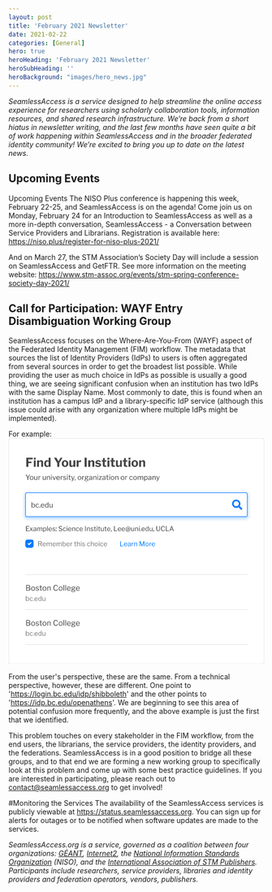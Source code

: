 ```yaml
---
layout: post
title: 'February 2021 Newsletter'
date: 2021-02-22
categories: [General]
hero: true
heroHeading: 'February 2021 Newsletter'
heroSubHeading: ''
heroBackground: "images/hero_news.jpg"
---
```


_SeamlessAccess is a service designed to help streamline the online access experience for researchers using scholarly collaboration tools, information resources, and shared research infrastructure. We’re back from a short hiatus in newsletter writing, and the last few months have seen quite a bit of work happening within SeamlessAccess and in the broader federated identity community! We’re excited to bring you up to date on the latest news._

## Upcoming Events
Upcoming Events
The NISO Plus conference is happening this week, February 22-25, and SeamlessAccess is on the agenda! Come join us on Monday, February 24 for an Introduction to SeamlessAccess as well as a more in-depth conversation, SeamlessAccess - a Conversation between Service Providers and Librarians. 
Registration is available here: <https://niso.plus/register-for-niso-plus-2021/> 

And on March 27, the STM Association’s Society Day will include a session on SeamlessAccess and GetFTR. See more information on the meeting website: <https://www.stm-assoc.org/events/stm-spring-conference-society-day-2021/> 

## Call for Participation: WAYF Entry Disambiguation Working Group
SeamlessAccess focuses on the Where-Are-You-From (WAYF) aspect of the Federated Identity Management (FIM) workflow. The metadata that sources the list of Identity Providers (IdPs) to users is often aggregated from several sources in order to get the broadest list possible. While providing the user as much choice in IdPs as possible is usually a good thing, we are seeing significant confusion when an institution has two IdPs with the same Display Name. Most commonly to date, this is found when an institution has a campus IdP and a library-specific IdP service (although this issue could arise with any organization where multiple IdPs might be implemented).

For example:
![](./WAYF-disambiguation-example.png)


From the user's perspective, these are the same. From a technical perspective, however, these are different. One point to 'https://login.bc.edu/idp/shibboleth' and the other points to 'https://idp.bc.edu/openathens'. We are beginning to see this area of potential confusion more frequently, and the above example is just the first that we identified. 

This problem touches on every stakeholder in the FIM workflow, from the end users, the librarians, the service providers, the identity providers, and the federations. SeamlessAccess is in a good position to bridge all these groups, and to that end we are forming a new working group to specifically look at this problem and come up with some best practice guidelines. If you are interested in participating, please reach out to contact@seamlessaccess.org to get involved!


#Monitoring the Services
The availability of the SeamlessAccess services is publicly viewable at <https://status.seamlessaccess.org>. You can sign up for alerts for outages or to be notified when software updates are made to the services.


_SeamlessAccess.org is a service, governed as a coalition between four organizations: [GÉANT](https://geant.org), [Internet2](https://internet2.edu), the [National Information Standards Organization](https://niso.org) (NISO), and the [International Association of STM Publishers](https://stm-assoc.org). Participants include researchers, service providers, libraries and identity providers and federation operators, vendors, publishers._

